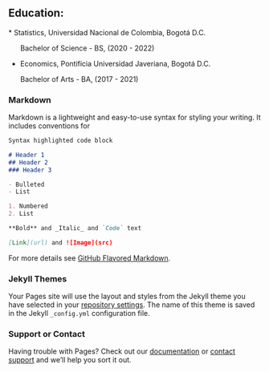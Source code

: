 <script type="text/javascript" src="https://platform.linkedin.com/badges/js/profile.js" async defer></script> </h1>

<h2> Education: </h2>
* Statistics, Universidad Nacional de Colombia, Bogotá D.C. <ol>
  Bachelor of Science - BS, (2020 - 2022)
 </ol>

* Economics, Pontificia Universidad Javeriana, Bogotá D.C.
<ol>
  Bachelor of Arts - BA, (2017 - 2021)
</ol>

### Markdown

Markdown is a lightweight and easy-to-use syntax for styling your writing. It includes conventions for

```markdown
Syntax highlighted code block

# Header 1
## Header 2
### Header 3

- Bulleted
- List

1. Numbered
2. List

**Bold** and _Italic_ and `Code` text

[Link](url) and ![Image](src)
```

For more details see [GitHub Flavored Markdown](https://guides.github.com/features/mastering-markdown/).

### Jekyll Themes

Your Pages site will use the layout and styles from the Jekyll theme you have selected in your [repository settings](https://github.com/SebastianVela/Web-Page/settings). The name of this theme is saved in the Jekyll `_config.yml` configuration file.

### Support or Contact

Having trouble with Pages? Check out our [documentation](https://docs.github.com/categories/github-pages-basics/) or [contact support](https://support.github.com/contact) and we’ll help you sort it out.
